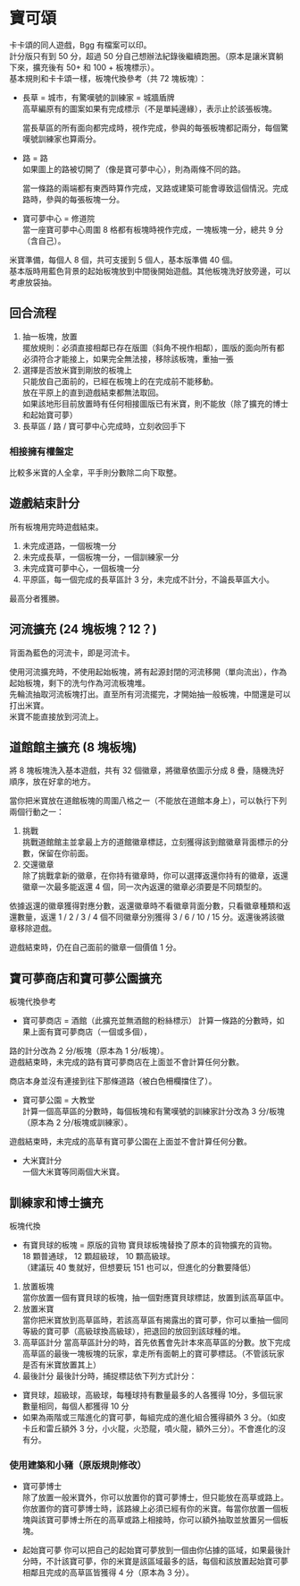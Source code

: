 # 寶可頌
卡卡頌的同人遊戲，Bgg 有檔案可以印。  
計分版只有到 50 分，超過 50 分自己想辦法紀錄後繼續跑圈。（原本是讓米寶躺下來，擴充後有 50+ 和 100 + 板塊標示）。  
基本規則和卡卡頌一樣，板塊代換參考（共 72 塊板塊）：
- 長草 = 城市，有驚嘆號的訓練家 = 城牆盾牌  
    高草編原有的圖案如果有完成標示（不是單純邊緣），表示止於該張板塊。
  
    當長草區的所有面向都完成時，視作完成，參與的每張板塊都記兩分，每個驚嘆號訓練家也算兩分。  
  
- 路 = 路  
    如果圖上的路被切開了（像是寶可夢中心），則為兩條不同的路。  
  
    當一條路的兩端都有東西時算作完成，叉路或建築可能會導致這個情況。完成路時，參與的每張板塊一分。  

- 寶可夢中心 = 修道院  
    當一座寶可夢中心周圍 8 格都有板塊時視作完成，一塊板塊一分，總共 9 分（含自己）。

米寶準備，每個人 8 個，共可支援到 5 個人，基本版準備 40 個。  
基本版時用藍色背景的起始板塊放到中間後開始遊戲。其他板塊洗好放旁邊，可以考慮放袋抽。

## 回合流程
1. 抽一板塊，放置  
擺放規則：必須直接相鄰已存在版圖（斜角不視作相鄰），圖版的面向所有都必須符合才能接上，如果完全無法接，移除該板塊，重抽一張  
2. 選擇是否放米寶到剛放的板塊上  
只能放自己面前的，已經在板塊上的在完成前不能移動。  
放在平原上的直到遊戲結束都無法取回。  
如果該地形目前放置時有任何相接圖版已有米寶，則不能放（除了擴充的博士和起始寶可夢）
3. 長草區 / 路 / 寶可夢中心完成時，立刻收回手下

### 相接擁有權盤定  
比較多米寶的人全拿，平手則分數除二向下取整。

## 遊戲結束計分
所有板塊用完時遊戲結束。  
1. 未完成道路，一個板塊一分
2. 未完成長草，一個板塊一分，一個訓練家一分
3. 未完成寶可夢中心，一個板塊一分
4. 平原區，每一個完成的長草區計 3 分，未完成不計分，不論長草區大小。
  
最高分者獲勝。  

## 河流擴充 (24 塊板塊？12？)
背面為藍色的河流卡，即是河流卡。  
  
使用河流擴充時，不使用起始板塊，將有起源封閉的河流移開（單向流出），作為起始板塊，剩下的洗勻作為河流板塊堆。  
先輪流抽取河流板塊打出。直至所有河流擺完，才開始抽一般板塊，中間還是可以打出米寶。  
米寶不能直接放到河流上。  

## 道館館主擴充 (8 塊板塊)
將 8 塊板塊洗入基本遊戲，共有 32 個徽章，將徽章依圖示分成 8 疊，隨機洗好順序，放在好拿的地方。  
  
當你把米寶放在道館板塊的周圍八格之一（不能放在道館本身上），可以執行下列兩個行動之一：
1. 挑戰  
挑戰道館館主並拿最上方的道館徽章標誌，立刻獲得該到館徽章背面標示的分數，保留在你前面。
2. 交還徽章  
除了挑戰拿新的徽章，在你持有徽章時，你可以選擇返還你持有的徽章，返還徽章一次最多能返還 4 個，同一次內返還的徽章必須要是不同類型的。  
  
依據返還的徽章獲得對應分數，返還徽章時不看徽章背面分數，只看徽章種類和返還數量，返還 1 / 2 / 3 / 4 個不同徽章分別獲得 3 / 6 / 10 / 15 分。返還後將該徽章移除遊戲。   

遊戲結束時，仍在自己面前的徽章一個價值 1 分。  
  
## 寶可夢商店和寶可夢公園擴充
板塊代換參考
- 寶可夢商店 = 酒館（此擴充並無酒館的粉絲標示） 
計算一條路的分數時，如果上面有寶可夢商店（一個或多個），
  
路的計分改為 2 分/板塊（原本為 1 分/板塊）。  
遊戲結束時，未完成的路有寶可夢商店在上面並不會計算任何分數。  
  
商店本身並沒有連接到往下那條道路（被白色柵欄擋住了）。  
- 寶可夢公園 = 大教堂  
計算一個高草區的分數時，每個板塊和有驚嘆號的訓練家計分改為 3 分/板塊（原本為 2 分/板塊或訓練家）。
  
遊戲結束時，未完成的高草有寶可夢公園在上面並不會計算任何分數。  

- 大米寶計分  
一個大米寶等同兩個大米寶。

## 訓練家和博士擴充
板塊代換
- 有寶貝球的板塊 = 原版的貨物
寶貝球板塊替換了原本的貨物擴充的貨物。  
18 顆普通球， 12 顆超級球， 10 顆高級球。  
（建議玩 40 隻就好，但想要玩 151 也可以，但進化的分數要降低）  
1. 放置板塊  
當你放置一個有寶貝球的板塊，抽一個對應寶貝球標誌，放置到該高草區中。
2. 放置米寶  
當你把米寶放到高草區時，若該高草區有揭露出的寶可夢，你可以重抽一個同等級的寶可夢（高級球換高級球），把退回的放回到該球種的堆。  
3. 高草區計分
當高草區計分的時，首先依舊會先計本來高草區的分數。放下完成高草區的最後一塊板塊的玩家，拿走所有面朝上的寶可夢標誌。（不管該玩家是否有米寶放置其上）
4. 最後計分
最後計分時，捕捉標誌依下列方式計分：
- 寶貝球，超級球，高級球，每種球持有數量最多的人各獲得 10分，多個玩家數量相同，每個人都獲得 10 分
- 如果為兩階或三階進化的寶可夢，每組完成的進化組合獲得額外 3 分。（如皮卡丘和雷丘額外 3 分，小火龍，火恐龍，噴火龍，額外三分）。不會進化的沒有分。  
### 使用建築和小豬（原版規則修改）
- 寶可夢博士  
除了放置一般米寶外，你可以放置你的寶可夢博士，但只能放在高草或路上。你放置你的寶可夢博士時，該路線上必須已經有你的米寶。每當你放置一個板塊與該寶可夢博士所在的高草或路上相接時，你可以額外抽取並放置另一個板塊。  

- 起始寶可夢 
你可以把自己的起始寶可夢放到一個由你佔據的區域，如果最後計分時，不計該寶可夢，你的米寶是該區域最多的話，每個和該放置起始寶可夢相鄰且完成的高草區皆獲得 4 分（原本為 3 分）。
